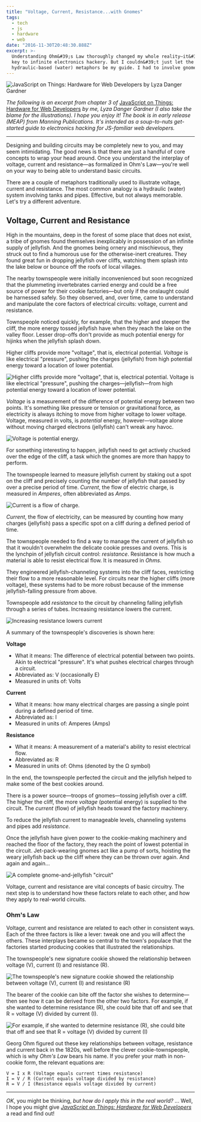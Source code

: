 ```yaml
---
title: "Voltage, Current, Resistance...with Gnomes"
tags:
  - tech
  - js
  - hardware
  - web
date: "2016-11-30T20:48:30.888Z"
excerpt: >-
  Understanding Ohm&#39;s Law thoroughly changed my whole reality—it&#39;s the
  key to infinite electronics hackery. But I couldn&#39;t just let the standard
  hydraulic-based (water) metaphors be my guide. I had to involve gnomes.
---
```


![JavaScript on Things: Hardware for Web Developers by Lyza Danger Gardner](https://res.cloudinary.com/dfsssdwbu/image/upload/v1706288827/jsot_gh01nu.jpg)

_The following is an excerpt from chapter 3 of_ [JavaScript on Things: Hardware for Web Developers](https://www.manning.com/books/javascript-on-things) _by me, Lyza Danger Gardner (I also take the blame for the illustrations). I hope you enjoy it! The book is in early release (MEAP) from Manning Publications. It's intended as a soup-to-nuts get-started guide to electronics hacking for JS-familiar web developers._

---

Designing and building circuits may be completely new to you, and may seem intimidating. The good news is that there are just a handful of core concepts to wrap your head around. Once you understand the interplay of voltage, current and resistance—as formalized in Ohm's Law—you're well on your way to being able to understand basic circuits.

There are a couple of metaphors traditionally used to illustrate voltage, current and resistance. The most common analogy is a hydraulic (water) system involving tanks and pipes. Effective, but not always memorable. Let's try a different adventure.

## Voltage, Current and Resistance

High in the mountains, deep in the forest of some place that does not exist, a tribe of gnomes found themselves inexplicably in possession of an infinite supply of jellyfish. And the gnomes being ornery and mischievous, they struck out to find a humorous use for the otherwise-inert creatures. They found great fun in dropping jellyfish over cliffs, watching them splash into the lake below or bounce off the roofs of local villages.

The nearby townspeople were initially inconvenienced but soon recognized that the plummeting invertebrates carried energy and could be a free source of power for their cookie factories—but only if the onslaught could be harnessed safely. So they observed, and, over time, came to understand and manipulate the core factors of electrical circuits: voltage, current and resistance.

Townspeople noticed quickly, for example, that the higher and steeper the cliff, the more energy tossed jellyfish have when they reach the lake on the valley floor. Lesser drop-offs don't provide as much potential energy for hijinks when the jellyfish splash down.

Higher cliffs provide more "voltage", that is, electrical potential. _Voltage_ is like electrical "pressure", pushing the charges (jellyfish) from high potential energy toward a location of lower potential.

![Higher cliffs provide more "voltage", that is, electrical potential. *Voltage* is like electrical "pressure", pushing the charges—jellyfish—from high potential energy toward a location of lower potential.](/images/posts/03-voltage.png)

_Voltage_ is a measurement of the difference of potential energy between two points. It's something like pressure or tension or gravitational force, as electricity is always itching to move from higher voltage to lower voltage. Voltage, measured in volts, is _potential_ energy, however—voltage alone without moving charged electrons (jellyfish) can't wreak any havoc.

![Voltage is _potential_ energy.](/images/posts/03-potential-energy.png)

For something interesting to happen, jellyfish need to get actively chucked over the edge of the cliff, a task which the gnomes are more than happy to perform.

The townspeople learned to measure jellyfish current by staking out a spot on the cliff and precisely counting the number of jellyfish that passed by over a precise period of time. _Current_, the flow of electric charge, is measured in _Amperes_, often abbreviated as _Amps_.

![Current is a flow of charge.](/images/posts/03-current.png)

_Current_, the flow of electricity, can be measured by counting how many charges (jellyfish) pass a specific spot on a cliff during a defined period of time.

The townspeople needed to find a way to manage the current of jellyfish so that it wouldn't overwhelm the delicate cookie presses and ovens. This is the lynchpin of jellyfish circuit control: _resistance_. Resistance is how much a material is able to resist electrical flow. It is measured in _Ohms_.

They engineered jellyfish-channeling systems into the cliff faces, restricting their flow to a more reasonable level. For circuits near the higher cliffs (more voltage), these systems had to be more robust because of the immense jellyfish-falling pressure from above.

Townspeople add _resistance_ to the circuit by channeling falling jellyfish through a series of tubes. Increasing resistance lowers the current.

![Increasing resistance lowers current](/images/posts/03-resistance.png)

A summary of the townspeople's discoveries is shown here:

**Voltage**

- What it means: The difference of electrical potential between two points. Akin to electrical "pressure". It's what pushes electrical charges through a circuit.
- Abbreviated as: V (occasionally E)
- Measured in units of: Volts

**Current**

- What it means: how many electrical charges are passing a single point during a defined period of time.
- Abbreviated as: I
- Measured in units of: Amperes (Amps)

**Resistance**

- What it means: A measurement of a material's ability to resist electrical flow.
- Abbreviated as: R
- Measured in units of: Ohms (denoted by the Ω symbol)

In the end, the townspeople perfected the circuit and the jellyfish helped to make some of the best cookies around.

There is a power source—troops of gnomes—tossing jellyfish over a cliff. The higher the cliff, the more _voltage_ (potential energy) is supplied to the circuit. The _current_ (flow) of jellyfish heads toward the factory machinery.

To reduce the jellyfish current to manageable levels, channeling systems and pipes add _resistance_.

Once the jellyfish have given power to the cookie-making machinery and reached the floor of the factory, they reach the point of lowest potential in the circuit. Jet-pack-wearing gnomes act like a pump of sorts, hoisting the weary jellyfish back up the cliff where they can be thrown over again. And again and again...

![A complete gnome-and-jellyfish "circuit"](/images/posts/03-gnome-circuit.png)

Voltage, current and resistance are vital concepts of basic circuitry. The next step is to understand how these factors relate to each other, and how they apply to real-world circuits.

### Ohm's Law

Voltage, current and resistance are related to each other in consistent ways. Each of the three factors is like a lever: tweak one and you will affect the others. These interplays became so central to the town's populace that the factories started producing cookies that illustrated the relationships.

The townspeople's new signature cookie showed the relationship between voltage (V), current (I) and resistance (R).

![The townspeople's new signature cookie showed the relationship between voltage (V), current (I) and resistance (R)](/images/posts/03-cookie.png)

The bearer of the cookie can bite off the factor she wishes to determine—then see how it can be derived from the other two factors. For example, if she wanted to determine resistance (R), she could bite that off and see that R = voltage (V) divided by current (I).

![For example, if she wanted to determine resistance (R), she could bite that off and see that R = voltage (V) divided by current (I)](/images/posts/03-cookie-equations.png)

Georg Ohm figured out these key relationships between voltage, resistance and current back in the 1820s, well before the clever cookie-townspeople, which is why _Ohm's Law_ bears his name. If you prefer your math in non-cookie form, the relevant equations are:

```
V = I x R (Voltage equals current times resistance)
I = V / R (Current equals voltage divided by resistance)
R = V / I (Resistance equals voltage divided by current)
```

---

_OK_, you might be thinking, _but how do I apply this in the real world?_ ... Well, I hope you might give [_JavaScript on Things: Hardware for Web Developers_](https://www.manning.com/books/javascript-on-things) a read and find out!
